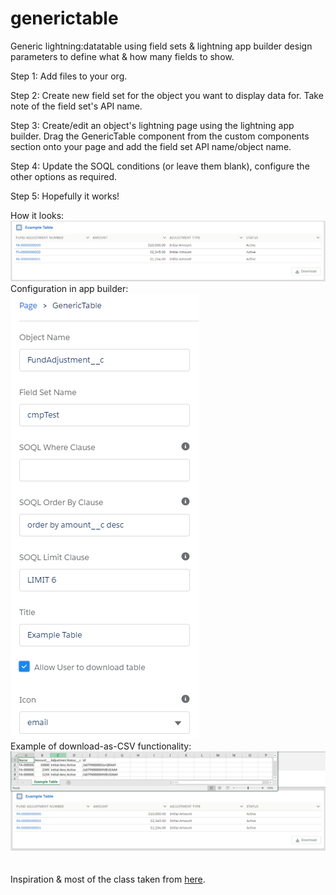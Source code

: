 # generictable
Generic lightning:datatable using field sets &amp; lightning app builder design parameters to define what &amp; how many fields to show.

Step 1: Add files to your org.

Step 2: Create new field set for the object you want to display data for. Take note of the field set's API name.

Step 3: Create/edit an object's lightning page using the lightning app builder. Drag the GenericTable component from the custom components section onto your page and add the field set API name/object name.

Step 4: Update the SOQL conditions (or leave them blank), configure the other options as required.

Step 5: Hopefully it works!

How it looks:
<br/>
![Example](https://github.com/joshdennis93/generictable/blob/master/example.PNG)
<br/>
Configuration in app builder:
<br/>
![Example LAB](https://github.com/joshdennis93/generictable/blob/master/example%20LAB.PNG)
<br/>
Example of download-as-CSV functionality:
![Example LAB](https://github.com/joshdennis93/generictable/blob/master/example%20download.PNG)
<br/>
<br/>
<br/>
Inspiration & most of the class taken from [here](http://sfdcmonkey.com/2018/01/05/lightning-datatable-base-component/).
